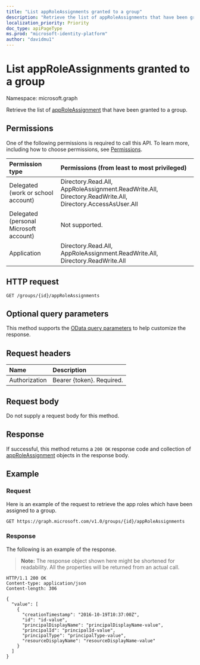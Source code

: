 ```yaml
---
title: "List appRoleAssignments granted to a group"
description: "Retrieve the list of appRoleAssignments that have been granted to a group."
localization_priority: Priority
doc_type: apiPageType
ms.prod: "microsoft-identity-platform"
author: "davidmu1"
---
```


# List appRoleAssignments granted to a group

Namespace: microsoft.graph

Retrieve the list of [appRoleAssignment](../resources/approleassignment.md) that have been granted to a group.

## Permissions

One of the following permissions is required to call this API. To learn more, including how to choose permissions, see [Permissions](/graph/permissions-reference).

|Permission type      | Permissions (from least to most privileged)              |
|:--------------------|:---------------------------------------------------------|
|Delegated (work or school account) | Directory.Read.All, AppRoleAssignment.ReadWrite.All, Directory.ReadWrite.All, Directory.AccessAsUser.All  |
|Delegated (personal Microsoft account) | Not supported.    |
|Application | Directory.Read.All, AppRoleAssignment.ReadWrite.All, Directory.ReadWrite.All |

## HTTP request

<!-- { "blockType": "ignored" } -->
```http
GET /groups/{id}/appRoleAssignments
```

## Optional query parameters

This method supports the [OData query parameters](/graph/query_parameters) to help customize the response.

## Request headers

| Name           | Description                |
|:---------------|:---------------------------|
| Authorization  | Bearer {token}. Required.  |

## Request body

Do not supply a request body for this method.

## Response

If successful, this method returns a `200 OK` response code and collection of [appRoleAssignment](../resources/approleassignment.md) objects in the response body.

## Example

### Request

Here is an example of the request to retrieve the app roles which have been assigned to a group.

<!-- {
  "blockType": "request",
  "name": "group_get_approleassignments"
}-->

```http
GET https://graph.microsoft.com/v1.0/groups/{id}/appRoleAssignments
```

### Response

The following is an example of the response.

> **Note:** The response object shown here might be shortened for readability. All the properties will be returned from an actual call.

<!-- {
  "blockType": "response",
  "truncated": true,
  "@odata.type": "microsoft.graph.appRoleAssignment",
  "isCollection": true
} -->

```http
HTTP/1.1 200 OK
Content-type: application/json
Content-length: 306

{
  "value": [
    {
      "creationTimestamp": "2016-10-19T10:37:00Z",
      "id": "id-value",
      "principalDisplayName": "principalDisplayName-value",
      "principalId": "principalId-value",
      "principalType": "principalType-value",
      "resourceDisplayName": "resourceDisplayName-value"
    }
  ]
}
```

<!-- uuid: 8fcb5dbc-d5aa-4681-8e31-b001d5168d79
2015-10-25 14:57:30 UTC -->
<!--
{
  "type": "#page.annotation",
  "description": "List appRoleAssignments",
  "keywords": "",
  "section": "documentation",
  "tocPath": "",
  "suppressions": [
  ]
}
-->
